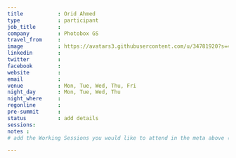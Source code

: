 ```yaml
---
title           : Orid Ahmed
type            : participant
job_title       :
company         : Photobox GS
travel_from     :
image           : https://avatars3.githubusercontent.com/u/34781920?s=400&u=85bde5cd0f332cafe66774875a07f7b30a6474ad&v=4
linkedin        :
twitter         :
facebook        :
website         :
email           :
venue           : Mon, Tue, Wed, Thu, Fri
night_day       : Mon, Tue, Wed, Thu
night_where     : 
regonline       :
pre-summit      :
status          : add details
sessions:
notes :
# add the Working Sessions you would like to attend in the meta above (use the session's title) e.g. sessions (one per line): -Security Playbooks Diagrams -Hackathon Daily Sessions

---
```


<!-- put more details about participant here -->
